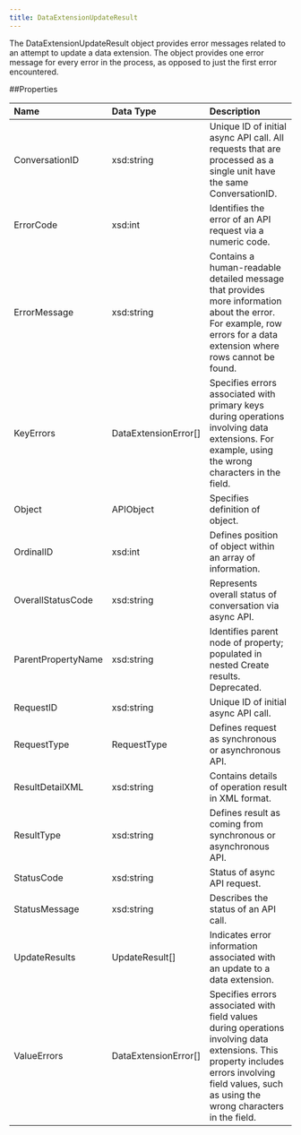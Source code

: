 ```yaml
---
title: DataExtensionUpdateResult
---
```

The DataExtensionUpdateResult object provides error messages related to an attempt to update a data extension. The object provides one error message for every error in the process, as opposed to just the first error encountered.

##Properties
<table class="table table-hover"> <thead align="left"><tr><th>Name</th><th>Data Type</th><th>Description</th></tr></thead> <tbody><tr><td>ConversationID</td><td>xsd:string</td><td>Unique ID of initial async API call. All requests that are processed as a single unit have the same ConversationID.</td></tr><tr><td>ErrorCode</td><td>xsd:int</td><td>Identifies the error of an API request via a numeric code.</td></tr><tr><td>ErrorMessage</td><td>xsd:string</td><td>Contains a human-readable detailed message that provides more information about the error. For example, row errors for a data extension where rows cannot be found.</td></tr><tr><td>KeyErrors</td><td>DataExtensionError[]</td><td>Specifies errors associated with primary keys during operations involving data extensions. For example, using the wrong characters in the field.</td></tr><tr><td>Object</td><td>APIObject</td><td>Specifies definition of object.</td></tr><tr><td>OrdinalID</td><td>xsd:int</td><td>Defines position of object within an array of information.</td></tr><tr><td>OverallStatusCode</td><td>xsd:string</td><td>Represents overall status of conversation via async API.</td></tr><tr><td>ParentPropertyName</td><td>xsd:string</td><td>Identifies parent node of property; populated in nested Create results. Deprecated.</td></tr><tr><td>RequestID</td><td>xsd:string</td><td>Unique ID of initial async API call.</td></tr><tr><td>RequestType</td><td>RequestType</td><td>Defines request as synchronous or asynchronous API.</td></tr><tr><td>ResultDetailXML</td><td>xsd:string</td><td>Contains details of operation result in XML format.</td></tr><tr><td>ResultType</td><td>xsd:string</td><td>Defines result as coming from synchronous or asynchronous API.</td></tr><tr><td>StatusCode</td><td>xsd:string</td><td>Status of async API request.</td></tr><tr><td>StatusMessage</td><td>xsd:string</td><td>Describes the status of an API call.</td></tr><tr><td>UpdateResults</td><td>UpdateResult[]</td><td>Indicates error information associated with an update to a data extension.</td></tr><tr><td>ValueErrors</td><td>DataExtensionError[]</td><td>Specifies errors associated with field values during operations involving data extensions. This property includes errors involving field values, such as using the wrong characters in the field.</td></tr></tbody></table>
